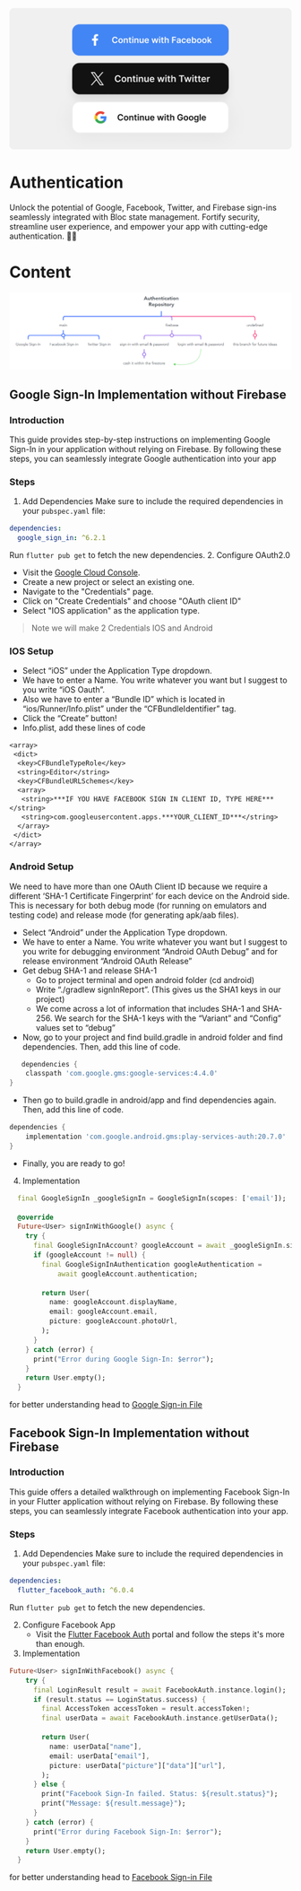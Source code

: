 ![cover](.github/Cover.png)
# Authentication
 Unlock the potential of Google, Facebook, Twitter, and Firebase sign-ins seamlessly integrated with Bloc state management. Fortify security, streamline user experience, and empower your app with cutting-edge authentication. 🚀🔐

# Content
![cover](.github/repo-content.png)

## Google Sign-In Implementation without Firebase
### Introduction

This guide provides step-by-step instructions on implementing Google Sign-In in your application without relying on Firebase. By following these steps, you can seamlessly integrate Google authentication into your app

### Steps

1. Add Dependencies
Make sure to include the required dependencies in your `pubspec.yaml` file:
```yaml
dependencies:
  google_sign_in: ^6.2.1
```
Run `flutter pub get` to fetch the new dependencies.
2. Configure OAuth2.0
   - Visit the [Google Cloud Console](https://console.cloud.google.com/welcome/new).
   - Create a new project or select an existing one.
   - Navigate to the "Credentials" page.
   - Click on "Create Credentials" and choose "OAuth client ID"
   - Select "IOS application" as the application type.
> Note we will make 2 Credentials IOS and Android
### IOS Setup
- Select “iOS” under the Application Type dropdown.
- We have to enter a Name. You write whatever you want but I suggest to you write “iOS Oauth”.
- Also we have to enter a “Bundle ID” which is located in “ios/Runner/Info.plist” under the “CFBundleIdentifier” tag.
- Click the “Create” button!
- Info.plist, add these lines of code
```plist
<array>
 <dict>
  <key>CFBundleTypeRole</key>
  <string>Editor</string>
  <key>CFBundleURLSchemes</key>
  <array>
   <string>***IF YOU HAVE FACEBOOK SIGN IN CLIENT ID, TYPE HERE***</string>
   <string>com.googleusercontent.apps.***YOUR_CLIENT_ID***</string>
  </array> 
 </dict>
</array>
```
### Android Setup
We need to have more than one OAuth Client ID because we require a different ‘SHA-1 Certificate Fingerprint’ for each device on the Android side. This is necessary for both debug mode (for running on emulators and testing code) and release mode (for generating apk/aab files).
- Select “Android” under the Application Type dropdown.
- We have to enter a Name. You write whatever you want but I suggest to you write for debugging environment “Android OAuth Debug” and for release environment “Android OAuth Release”
- Get debug SHA-1 and release SHA-1
  - Go to project terminal and open android folder (cd android)
  - Write “./gradlew signInReport”. (This gives us the SHA1 keys in our project)
  - We come across a lot of information that includes SHA-1 and SHA-256. We search for the SHA-1 keys with the “Variant” and “Config” values set to “debug”
- Now, go to your project and find build.gradle in android folder and find dependencies. Then, add this line of code.
```groovy
   dependencies {
    classpath 'com.google.gms:google-services:4.4.0'
}
```
- Then go to build.gradle in android/app and find dependencies again. Then, add this line of code.
```groovy
dependencies {
    implementation 'com.google.android.gms:play-services-auth:20.7.0'
}
```
- Finally, you are ready to go!
4. Implementation
```dart
  final GoogleSignIn _googleSignIn = GoogleSignIn(scopes: ['email']);

  @override
  Future<User> signInWithGoogle() async {
    try {
      final GoogleSignInAccount? googleAccount = await _googleSignIn.signIn();
      if (googleAccount != null) {
        final GoogleSignInAuthentication googleAuthentication =
            await googleAccount.authentication;

        return User(
          name: googleAccount.displayName,
          email: googleAccount.email,
          picture: googleAccount.photoUrl,
        );
      }
    } catch (error) {
      print("Error during Google Sign-In: $error");
    }
    return User.empty();
  }
```
for better understanding head to [Google Sign-in File](lib/authentication/data/repo/impl/google_sign_in_impl.dart)

## Facebook Sign-In Implementation without Firebase
### Introduction

This guide offers a detailed walkthrough on implementing Facebook Sign-In in your Flutter application without relying on Firebase. By following these steps, you can seamlessly integrate Facebook authentication into your app.

### Steps

1. Add Dependencies
   Make sure to include the required dependencies in your `pubspec.yaml` file:
```yaml
dependencies:
  flutter_facebook_auth: ^6.0.4
```
Run `flutter pub get` to fetch the new dependencies.

2. Configure Facebook App
   - Visit the [Flutter Facebook Auth](https://facebook.meedu.app/docs/6.x.x/intro) portal and follow the steps it's more than enough.
3. Implementation
```dart
Future<User> signInWithFacebook() async {
    try {
      final LoginResult result = await FacebookAuth.instance.login();
      if (result.status == LoginStatus.success) {
        final AccessToken accessToken = result.accessToken!;
        final userData = await FacebookAuth.instance.getUserData();

        return User(
          name: userData["name"],
          email: userData["email"],
          picture: userData["picture"]["data"]["url"],
        );
      } else {
        print("Facebook Sign-In failed. Status: ${result.status}");
        print("Message: ${result.message}");
      }
    } catch (error) {
      print("Error during Facebook Sign-In: $error");
    }
    return User.empty();
  }
```
for better understanding head to [Facebook Sign-in File](lib/authentication/data/repo/impl/facebook_sign_in_impl.dart)